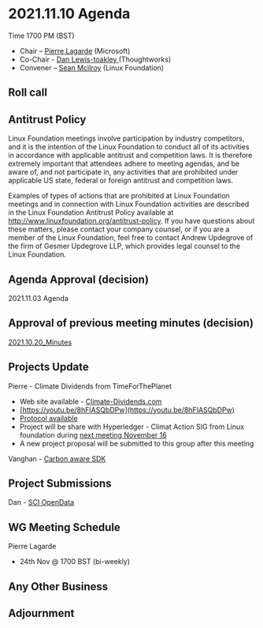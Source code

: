# 2021.11.10 Agenda
Time 1700 PM (BST)

- Chair – [Pierre Lagarde](https://www.linkedin.com/in/pierlag/) (Microsoft) 
- Co-Chair - [Dan Lewis-toakley ](https://www.linkedin.com/in/danlewistoakley/) (Thoughtworks)
- Convener – [Sean Mcilroy](https://www.linkedin.com/in/sean-mcilroy-bb3b5548/) (Linux Foundation)
  
## Roll call 
  
## Antitrust Policy
Linux Foundation meetings involve participation by industry competitors, and it is the intention of the Linux Foundation to conduct 
all of its activities in accordance with applicable antitrust and competition laws. 
It is therefore extremely important that attendees adhere to meeting agendas, and be aware of, and not participate in, any activities 
that are prohibited under applicable US state, federal or foreign antitrust and competition laws.

Examples of types of actions that are prohibited at Linux Foundation meetings and in connection with Linux Foundation activities are 
described in the Linux Foundation Antitrust Policy available at http://www.linuxfoundation.org/antitrust-policy. 
If you have questions about these matters, please contact your company counsel, or if you are a member of the Linux Foundation, 
feel free to contact Andrew Updegrove of the firm of Gesmer Updegrove LLP, which provides legal counsel to the Linux Foundation.
  
## Agenda Approval (decision) 
2021.11.03 Agenda
  
## Approval of previous meeting minutes (decision)
[2021.10.20_Minutes](https://github.com/Green-Software-Foundation/innovation_wg/blob/main/Agenda_Minutes/20210913_Minutes.md)

## Projects Update

Pierre - Climate Dividends from TimeForThePlanet
  - Web site available - [Climate-Dividends.com](www.climate-dividends.com)
  - [https://youtu.be/8hFIASQbDPw](https://youtu.be/8hFIASQbDPw)
  - [Protocol available](https://uploads-ssl.webflow.com/616fd7314088ebe3d6c7035a/6172cb154f771f2a5539e2e8_Climate%20Dividends%20Protocol%20-%20v%201.2.pdf)
  - Project will be share with Hyperledger - Climat Action SIG from Linux foundation during [next meeting November 16](https://wiki.hyperledger.org/display/CASIG/CA2+SIG+-+Meeting+November+16)
  - A new project proposal will be submitted to this group after this meeting

Vanghan - [Carbon aware SDK](https://github.com/Green-Software-Foundation/carbon-aware-sdk)

## Project Submissions

Dan - [SCI OpenData](https://docs.google.com/document/d/1n9VLDY689Y62SnwoZ2rCLVMMAkeA5tAQBG31dYv0Sxk/edit#)

## WG Meeting Schedule
Pierre Lagarde
- 24th Nov @ 1700 BST (bi-weekly)

## Any Other Business

## Adjournment

